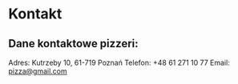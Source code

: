 # Kontakt

## Dane kontaktowe pizzeri: 
Adres:
Kutrzeby 10, 61-719 Poznań
Telefon:
+48 61 271 10 77
Email: pizza@gmail.com
